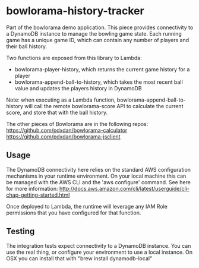 # bowlorama-history-tracker

Part of the bowlorama demo application. This piece provides connectivity to a DynamoDB instance to manage
the bowling game state. Each running game has a unique game ID, which can contain any number of players and their 
ball history. 
 
Two functions are exposed from this library to Lambda:
- bowlorama-player-history, which returns the current game history for a player
- bowlorama-append-ball-to-history, which takes the most recent ball value and updates the players history in DynamoDB

Note: when executing as a Lambda function, bowlorama-append-ball-to-history will call the remote bowlorama-score
API to calculate the current score, and store that with the ball history. 

The other pieces of Bowlorama are in the following repos:
https://github.com/pdxdan/bowlorama-calculator
https://github.com/pdxdan/bowlorama-jsclient

## Usage

The DynamoDB connectivity here relies on the standard AWS configuration mechanisms in your runtime environment. 
On your local machine this can be managed with the AWS CLI and the 'aws configure' command. 
See here for more information: http://docs.aws.amazon.com/cli/latest/userguide/cli-chap-getting-started.html

Once deployed to Lambda, the runtime will leverage any IAM Role permissions that you have configured for that function.  

## Testing
The integration tests expect connectivity to a DynamoDB instance. 
You can use the real thing, or configure your environment to use a local instance.
On OSX you can install that with "brew install dynamodb-local"